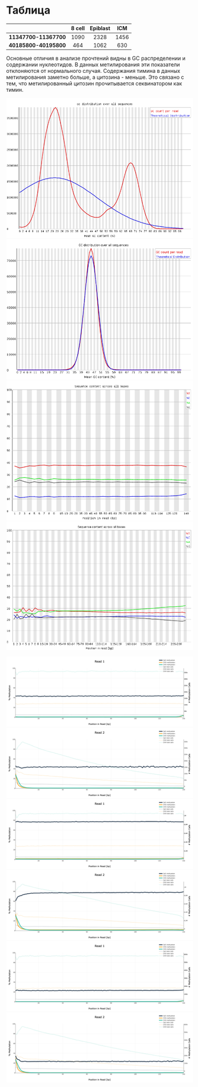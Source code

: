 # Таблица

|     | 8 cell | Epiblast | ICM |
|:---:|:------:|:--------:|:---:|
| **11347700-11367700** | 1090 | 2328 | 1456 |
| **40185800-40195800** | 464  | 1062 | 630  |

Основные отличия в анализе прочтений видны в GC распределении и содержании
нуклеотидов. В данных метилирования эти показатели отклоняются от нормального
случая. Содержания тимина в данных метилирования заметно больше, а цитозина - меньше.
Это связано с тем, что метилированный цитозин прочитывается секвинатором как тимин.

![Alt text](/imgs/gc_dist_methh.png?raw=true "Optional Title")
![Alt text](/imgs/gc_dist_normal.png?raw=true "Optional Title")
![Alt text](/imgs/sequence_content_meth.png?raw=true "Optional Title")
![Alt text](/imgs/sequence_content_normal.png?raw=true "Optional Title")


![Alt text](/imgs/8_cell_m_bias_1.png?raw=true "Optional Title")
![Alt text](/imgs/8_cell_m_bias_2.png?raw=true "Optional Title")
![Alt text](/imgs/epiblast_m_bias_1.png?raw=true "Optional Title")
![Alt text](/imgs/epiblast_m_bias_2.png?raw=true "Optional Title")
![Alt text](/imgs/ICM_m_bias_1.png?raw=true "Optional Title")
![Alt text](/imgs/ICM_m_bias_2.png?raw=true "Optional Title")
